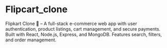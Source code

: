 # Flipcart_clone
Flipkart Clone 🛒 – A full-stack e-commerce web app with user authentication, product listings, cart management, and secure payments. Built with React, Node.js, Express, and MongoDB. Features search, filters, and order management. 
